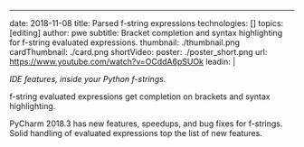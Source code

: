 ---
date: 2018-11-08
title: Parsed f-string expressions
technologies: []
topics: [editing]
author: pwe
subtitle: Bracket completion and syntax highlighting for f-string evaluated expressions.
thumbnail: ./thumbnail.png
cardThumbnail: ./card.png
shortVideo:
    poster: ./poster_short.png
    url: https://www.youtube.com/watch?v=OCddA6pSUOk
leadin: | 

  *IDE features, inside your Python f-strings.*
  
  f-string evaluated expressions get completion on brackets and syntax highlighting.

  PyCharm 2018.3 has new features, speedups, and bug fixes for f-strings.
  Solid handling of evaluated expressions top the list of new features.
